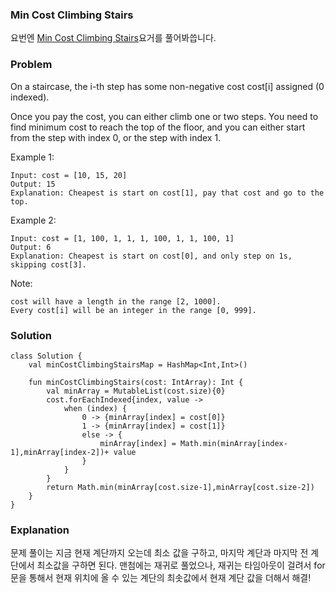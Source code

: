 ### Min Cost Climbing Stairs

요번엔 [Min Cost Climbing Stairs](https://leetcode.com/problems/min-cost-climbing-stairs/)요거를 풀어봐씁니다.

### Problem
On a staircase, the i-th step has some non-negative cost cost[i] assigned (0 indexed).

Once you pay the cost, you can either climb one or two steps. You need to find minimum cost to reach the top of the floor, and you can either start from the step with index 0, or the step with index 1.

Example 1:

```
Input: cost = [10, 15, 20]
Output: 15
Explanation: Cheapest is start on cost[1], pay that cost and go to the top.
```

Example 2:

```
Input: cost = [1, 100, 1, 1, 1, 100, 1, 1, 100, 1]
Output: 6
Explanation: Cheapest is start on cost[0], and only step on 1s, skipping cost[3].
```

Note:

```
cost will have a length in the range [2, 1000].
Every cost[i] will be an integer in the range [0, 999].
```


### Solution

```
class Solution {
    val minCostClimbingStairsMap = HashMap<Int,Int>()

    fun minCostClimbingStairs(cost: IntArray): Int {
        val minArray = MutableList(cost.size){0}
        cost.forEachIndexed{index, value ->
            when (index) {
                0 -> {minArray[index] = cost[0]}
                1 -> {minArray[index] = cost[1]}
                else -> {
                    minArray[index] = Math.min(minArray[index-1],minArray[index-2])+ value
                }
            }
        }
        return Math.min(minArray[cost.size-1],minArray[cost.size-2])
    }
}
```

### Explanation

문제 풀이는 지금 현재 계단까지 오는데 최소 값을 구하고, 마지막 계단과 마지막 전 계단에서 최소값을 구하면 된다. 맨첨에는 재귀로 풀었으나, 재귀는 타임아웃이 걸려서 for문을 통해서 현재 위치에 올 수 있는 계단의 최솟값에서 현재 계단 값을 더해서 해결!